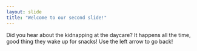 ```yaml
---
layout: slide
title: "Welcome to our second slide!"
---
```

Did you hear about the kidnapping at the daycare? It happens all the time, good thing they wake up for snacks!
Use the left arrow to go back!
